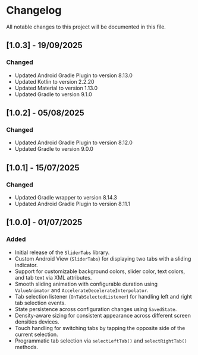 # Changelog

All notable changes to this project will be documented in this file.

## [1.0.3] - 19/09/2025

### Changed
- Updated Android Gradle Plugin to version 8.13.0
- Updated Kotlin to version 2.2.20
- Updated Material to version 1.13.0
- Updated Gradle to version 9.1.0

## [1.0.2] - 05/08/2025

### Changed
- Updated Android Gradle Plugin to version 8.12.0
- Updated Gradle to version 9.0.0

## [1.0.1] - 15/07/2025

### Changed
- Updated Gradle wrapper to version 8.14.3
- Updated Android Gradle Plugin to version 8.11.1

## [1.0.0] - 01/07/2025

### Added
- Initial release of the `SliderTabs` library.
- Custom Android View (`SliderTabs`) for displaying two tabs with a sliding indicator.
- Support for customizable background colors, slider color, text colors, and tab text via XML attributes.
- Smooth sliding animation with configurable duration using `ValueAnimator` and `AccelerateDecelerateInterpolator`.
- Tab selection listener (`OnTabSelectedListener`) for handling left and right tab selection events.
- State persistence across configuration changes using `SavedState`.
- Density-aware sizing for consistent appearance across different screen densities devices.
- Touch handling for switching tabs by tapping the opposite side of the current selection.
- Programmatic tab selection via `selectLeftTab()` and `selectRightTab()` methods.
